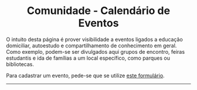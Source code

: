 <h1 align="center">Comunidade - Calendário de Eventos</h1>

O intuito desta página é prover visibilidade a eventos ligados a educação domiciliar, autoestudo e compartilhamento de conhecimento em geral. Como exemplo, podem-se ser divulgados aqui grupos de encontro, feiras estudantis e ida de famílias a um local específico, como parques ou bibliotecas.

Para cadastrar um evento, pede-se que se utilize [este formulário](https://forms.gle/YBr9kWfsxHUPN5LV8).

---
